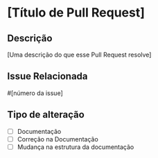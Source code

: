 # [Título de Pull Request]

## Descrição

[Uma descrição do que esse Pull Request resolve]

## Issue Relacionada

#[número da issue]

## Tipo de alteração

- [ ] Documentação
- [ ] Correção na Documentação
- [ ] Mudança na estrutura da documentação